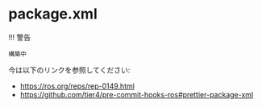 # package.xml

!!! 警告

    構築中

今は以下のリンクを参照してください:

- <https://ros.org/reps/rep-0149.html>
- <https://github.com/tier4/pre-commit-hooks-ros#prettier-package-xml>
